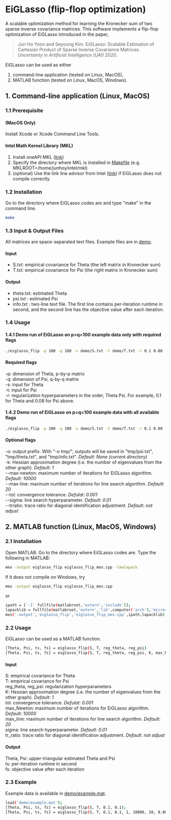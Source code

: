 # EiGLasso (flip-flop optimization)
A scalable optimization method for learning the Kronecker sum of two sparse inverse covariance matrices. This software implements a flip-flop optimization of EiGLasso introduced in the paper,
> Jun Ho Yoon and Seyoung Kim. EiGLasso: Scalable Estimation of Cartesian Product of Sparse Inverse Covariance Matrices. *Uncertainty in Artificial Intelligence (UAI)* 2020.

EiGLasso can be used as either 

1. command-line application (tested on Linux, MacOS),
2. MATLAB function (tested on Linux, MacOS, Windows).



## 1. Command-line application (Linux, MacOS)

  ### 1.1 Prerequisite
  #### (MacOS Only)
Install Xcode or Xcode Command Line Tools.
  
  #### Intel Math Kernel Library (MKL) ####

1. Install oneAPI MKL ([link](https://software.intel.com/content/www/us/en/develop/articles/oneapi-standalone-components.html#onemkl))
2. Specify the directory where MKL is installed in [Makefile](Makefile) (e.g. MKLROOT=/home/junhoy/intel/mkl)
3. (optional) Use the link line advisor from Intel ([link](https://software.intel.com/content/www/us/en/develop/tools/oneapi/components/onemkl/link-line-advisor.html)) if EiGLasso does not compile correctly.


  ### 1.2 Installation

  Go to the directory where EiGLasso codes are and type "make" in the command line.

  ```bash
  make
  ```
  
  
  ### 1.3 Input & Output Files
  
  All matrices are space-separated text files. Example files are in [demo](demo/).
  
  #### Input ####
  * S.txt: empirical covariance for Theta (the left matrix in Kronecker sum)
  * T.txt: empirical covariance for Psi   (the right matrix in Kronecker sum)

  #### Output ####
  * theta.txt: estimated Theta
  * psi.txt  : estimated Psi
  * info.txt : two-line text file. The first line contains per-iteration runtime in second, and the second line has the objective value after each iteration.
  

  ### 1.4 Usage

#### 1.4.1 Demo run of EiGLasso on p=q=100 example data only with required flags

  ```bash
  ./eiglasso_flip -p 100 -q 100 -s demo/S.txt -t demo/T.txt -r 0.1 0.08
  ```
  
 #### Required flags ####
 -p: dimension of Theta, p-by-p matrix  
 -q: dimension of Psi, q-by-q matrix  
 -s: input for Theta  
 -t: input for Psi  
 -r: regularization hyperparameters in the order, Theta Psi. For example, 0.1 for Theta and 0.08 for Psi above.  
 
 
#### 1.4.2 Demo run of EiGLasso on p=q=100 example data with all available flags
 
  ```bash
  ./eiglasso_flip -p 100 -q 100 -s demo/S.txt -t demo/T.txt -r 0.1 0.08 -o tmp/ -k 1 --max-newton 10000 --max-line 20 --tol 0.001 --sigma 0.01 --trratio 1
  ```
  
  
 #### Optional flags ####
 -o: output prefix. With "-o tmp/", outputs will be saved in "tmp/psi.txt", "tmp/theta.txt", and "tmp/info.txt". *Default: None (current directory)*  
 -k: Hessian approximation degree (i.e. the number of eigenvalues from the other graph). *Default: 1*  
 --max-newton: maximum number of iterations for EiGLasso algorithm. *Default: 10000*  
 --max-line: maxinum number of iterations for line search algorithm. *Default: 20*  
 --tol: convergence tolerance. *Defulat: 0.001*  
 --sigma: line search hyperparameter. *Default: 0.01*  
 --trratio: trace ratio for diagonal identification adjustment. *Default: not adjust*  

  

## 2. MATLAB function (Linux, MacOS, Windows)

### 2.1 Installation

Open MATLAB. Go to the directory where EiGLasso codes are. Type the following in MATLAB:

  ```bash
  mex -output eiglasso_flip eiglasso_flip_mex.cpp -lmwlapack
  ```

If it does not compile on Windows, try

  ```bash
  mex -output eiglasso_flip eiglasso_flip_mex.cpp
  ```  
  or
  ```bash
  ipath = ['-I' fullfile(matlabroot,'extern','include')];
  lapacklib = fullfile(matlabroot,'extern','lib',computer('arch'),'microsoft','libmwlapack.lib');
  mex('-output','eiglasso_flip','eiglasso_flip_mex.cpp',ipath,lapacklib)
  ```
  
  
### 2.2 Usage

EiGLasso can be used as a MATLAB function.

  ```bash
  [Theta, Psi, ts, fs] = eiglasso_flip(S, T, reg_theta, reg_psi)
  [Theta, Psi, ts, fs] = eiglasso_flip(S, T, reg_theta, reg_psi, K, max_Newton, max_line, tol, sigma, tr_ratio)
  ```
  
  #### Input ####
  
  S: empirical covariance for Theta  
  T: empirical covariance for Psi  
  reg_theta, reg_psi: regularization hyperparameters  
  K: Hessian approximation degree (i.e. the number of eigenvalues from the other graph). *Default: 1*  
  tol: convergence tolerance. *Defulat: 0.001*  
  max_Newton: maximum number of iterations for EiGLasso algorithm. *Default: 10000*  
  max_line: maxinum number of iterations for line search algorithm. *Default: 20*  
  sigma: line search hyperparameter. *Default: 0.01*  
  tr_ratio: trace ratio for diagonal identification adjustment. *Default: not adjust*  
  
  #### Output ####
  
  Theta, Psi: upper-triangular estimated Theta and Psi  
  ts: per-iteration runtime in second  
  fs: objective value after each iteration


### 2.3 Example

Example data is available in [demo/example.mat](demo/example.mat).

  ```bash
  load('demo/example.mat');
  [Theta, Psi, ts, fs] = eiglasso_flip(S, T, 0.1, 0.1);
  [Theta, Psi, ts, fs] = eiglasso_flip(S, T, 0.1, 0.1, 1, 10000, 20, 0.001, 0.01, 1);
  ```

